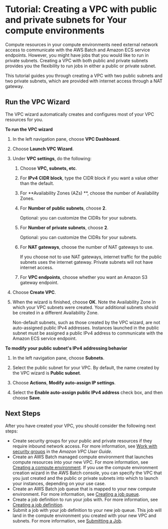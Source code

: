 # Tutorial: Creating a VPC with public and private subnets for Your compute environments<a name="create-public-private-vpc"></a>

Compute resources in your compute environments need external network access to communicate with the AWS Batch and Amazon ECS service endpoints\. However, you might have jobs that you would like to run in private subnets\. Creating a VPC with both public and private subnets provides you the flexibility to run jobs in either a public or private subnet\. 

This tutorial guides you through creating a VPC with two public subnets and two private subnets, which are provided with internet access through a NAT gateway\.

## Run the VPC Wizard<a name="run-VPC-wizard"></a>

The VPC wizard automatically creates and configures most of your VPC resources for you\.

**To run the VPC wizard**

1. In the left navigation pane, choose **VPC Dashboard**\.

1. Choose **Launch VPC Wizard**\.

1. Under **VPC settings**, do the following:

   1. Choose **VPC, subnets, etc**\.

   1. For **IPv4 CIDR block**, type the CIDR block if you want a value other than the default\.

   1. For **Availability Zones \(AZs\) **, choose the number of Availability Zones\.

   1. For **Number of public subnets**, choose **2**\. 

      Optional: you can customize the CIDRs for your subnets\.

   1. For **Number of private subnets**, choose **2**\. 

      Optional: you can customize the CIDRs for your subnets\.

   1. For **NAT gateways**, choose the number of NAT gateways to use\.

      If you choose not to use NAT gateways, internet traffic for the public subnets uses the internet gateway\. Private subnets will not have internet access\.

   1. For **VPC endpoints**, choose whether you want an Amazon S3 gateway endpoint\.

1. Choose **Create VPC**\.

1. When the wizard is finished, choose **OK**\. Note the Availability Zone in which your VPC subnets were created\. Your additional subnets should be created in a different Availability Zone\.

   Non\-default subnets, such as those created by the VPC wizard, are not auto\-assigned public IPv4 addresses\. Instances launched in the public subnet must be assigned a public IPv4 address to communicate with the Amazon ECS service endpoint\.

**To modify your public subnet's IPv4 addressing behavior**

1. In the left navigation pane, choose **Subnets**\.

1. Select the public subnet for your VPC\. By default, the name created by the VPC wizard is **Public subnet**\.

1. Choose **Actions**, **Modify auto\-assign IP settings**\.

1. Select the **Enable auto\-assign public IPv4 address** check box, and then choose **Save**\.

## <a name="create-add-subnets"></a>

## Next Steps<a name="vpc-next-steps"></a>

After you have created your VPC, you should consider the following next steps:
+ Create security groups for your public and private resources if they require inbound network access\. For more information, see [Work with security groups](https://docs.aws.amazon.com/vpc/latest/userguide/VPC_SecurityGroups.html#working-with-security-groups) in the *Amazon VPC User Guide*\.
+ Create an AWS Batch managed compute environment that launches compute resources into your new VPC\. For more information, see [Creating a compute environment](create-compute-environment.md)\. If you use the compute environment creation wizard in the AWS Batch console, you can specify the VPC that you just created and the public or private subnets into which to launch your instances, depending on your use case\.
+ Create an AWS Batch job queue that is mapped to your new compute environment\. For more information, see [Creating a job queue](create-job-queue.md)\.
+ Create a job definition to run your jobs with\. For more information, see [Creating a job definition](create-job-definition.md)\.
+ Submit a job with your job definition to your new job queue\. This job will land in the compute environment you created with your new VPC and subnets\. For more information, see [Submitting a Job](submit_job.md)\.